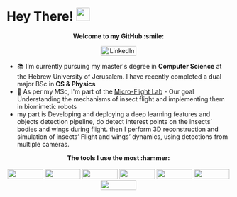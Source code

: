 <h1>
  Hey There!
  <img src="https://media.giphy.com/media/hvRJCLFzcasrR4ia7z/giphy.gif" width="30px"/>
</h1>
<p align="center">
  <b>Welcome to my GitHub :smile:</b>
</p>
<p align="center">
    <a href="https://www.linkedin.com/in/amitai-ovadia-131865248/">
      <img src="https://img.shields.io/badge/LinkedIn-blue?style=for-the-badge&logo=linkedin&logoColor=white" alt="LinkedIn Badge"  width="80" height="22"/>
    </a>
</p>

- :books: I’m currently pursuing my master's degree in **Computer Science** at the Hebrew University of Jerusalem. I have recently completed a dual major BSc in **CS & Physics** 
- :microscope: As per my MSc, I'm part of the [Micro-Flight Lab](https://www.beatus-lab.org/) - Our goal Understanding the mechanisms of insect flight and implementing them in biomimetic robots
- my part is Developing and deploying a deep learning features and objects detection pipeline,
    do detect interest points on the insects’ bodies and wings during flight.
  then I perform 3D reconstruction and simulation of insects’ Flight and wings’ dynamics,
    using detections from multiple cameras.


<p align="center">
  <b> The tools I use the most :hammer:</b>
  <br><br>
<img src="https://img.shields.io/badge/python-3670A0?style=for-the-badge&logo=python&logoColor=ffdd54" width="80" height="22">
<img src="https://img.shields.io/badge/PyTorch-%23EE4C2C.svg?style=for-the-badge&logo=PyTorch&logoColor=white" width="80" height="22">
<img src="https://img.shields.io/badge/numpy-%23013243.svg?style=for-the-badge&logo=numpy&logoColor=white" width="80" height="22">
<img src="https://img.shields.io/badge/SciPy-%230C55A5.svg?style=for-the-badge&logo=scipy&logoColor=%white" width="80" height="22">
<img src="https://img.shields.io/badge/scikit--learn-%23F7931E.svg?style=for-the-badge&logo=scikit-learn&logoColor=white" width="80" height="22">
<img src="https://img.shields.io/badge/TensorFlow-%23FF6F00.svg?style=for-the-badge&logo=TensorFlow&logoColor=white" width="80" height="22">
<img src="https://img.shields.io/badge/jupyter-%23FA0F00.svg?style=for-the-badge&logo=jupyter&logoColor=white" width="80" height="22">
</p>
